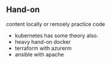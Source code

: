 ## Hand-on
content locally or remoely practice code <br>
- kubernetes has some theory also.
- heavy hand-on docker
- terraform with azurerm
- ansible with apache
